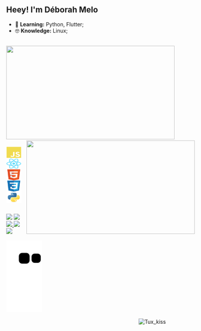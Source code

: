 ## Heey! I'm Déborah Melo

- 🌱 **Learning:** Python, Flutter;
- 🤓 **Knowledge:** Linux;

<div style="display: inline_block"><br>
  <a href="https://github.com/dehmelo">
    <img height="250" width="450" src = "https://github-readme-stats.vercel.app/api?username=dehmelo&show_icons=true&theme=midnight-purple&include_all_commits=true&count_private=true" />
    <img align = "right" height="250" width="450" src = "https://github-readme-stats.vercel.app/api/top-langs/?username=dehmelo&layout=compact&langs_count=7&theme=bear" />
</div>
  
<div style="display: inline_block"><br>
  <img align="center" alt="Js" height="30" width="40" src="https://raw.githubusercontent.com/devicons/devicon/master/icons/javascript/javascript-plain.svg">
  <img align="center" alt="React" height="30" width="40" src="https://raw.githubusercontent.com/devicons/devicon/master/icons/react/react-original.svg">
  <img align="center" alt="HTML" height="30" width="40" src="https://raw.githubusercontent.com/devicons/devicon/master/icons/html5/html5-original.svg">
  <img align="center" alt="SS" height="30" width="40" src="https://raw.githubusercontent.com/devicons/devicon/master/icons/css3/css3-original.svg">
  <img align="center" alt="Rafa-Python" height="30" width="40" src="https://raw.githubusercontent.com/devicons/devicon/master/icons/python/python-original.svg">
</div>

  ##
  
<div>
<a href="https://www.youtube.com/channel/UCvuFK4EM9HqCH3pXzOxsy7w" target="_blank"><img src="https://img.shields.io/badge/YouTube-FF0000?style=for-the-badge&logo=youtube&logoColor=white" target="_blank"></a>
  <a href="https://www.instagram.com/crushlinux/" target="_blank"><img src="https://img.shields.io/badge/-Instagram-%23E4405F?style=for-the-badge&logo=instagram&logoColor=white" target="_blank"></a>
  <a href="https://t.me/crushlinux" target="_blank"><img src="https://img.shields.io/badge/Telegram-2CA5E0?style=for-the-badge&logo=telegram&logoColor=white" target="_blank">
  <a href="https://discord.com/invite/Y7RCxQbbqt" target="_blank"><img src="https://img.shields.io/badge/Discord-7289DA?style=for-the-badge&logo=discord&logoColor=white" target="_blank"></a> 
 <a href="https://www.linkedin.com/in/deborah-melo/" target="_blank"><img src="https://img.shields.io/badge/-LinkedIn-%230077B5?style=for-the-badge&logo=linkedin&logoColor=white" target="_blank"></a>
  
</div>

![Snake animation](https://github.com/dehmelo/dehmelo/blob/output/github-contribution-grid-snake.svg)
<div>
  <img align="right" alt="Tux_kiss" height="150" width="150"src="https://media.discordapp.net/attachments/874281119682543646/874300602862145606/20210729_142821-ANIMATION.gif">
  </div>
